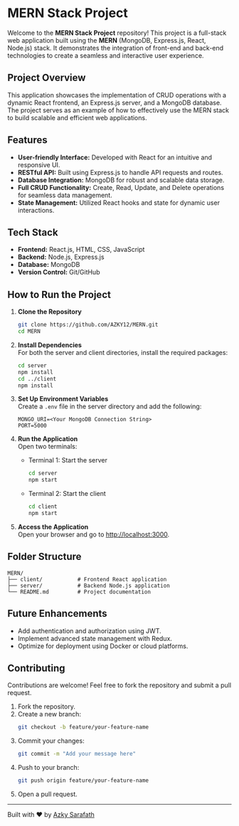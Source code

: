 # MERN Stack Project

Welcome to the **MERN Stack Project** repository! This project is a full-stack web application built using the **MERN** (MongoDB, Express.js, React, Node.js) stack. It demonstrates the integration of front-end and back-end technologies to create a seamless and interactive user experience.

## Project Overview

This application showcases the implementation of CRUD operations with a dynamic React frontend, an Express.js server, and a MongoDB database. The project serves as an example of how to effectively use the MERN stack to build scalable and efficient web applications.

## Features

- **User-friendly Interface:** Developed with React for an intuitive and responsive UI.
- **RESTful API:** Built using Express.js to handle API requests and routes.
- **Database Integration:** MongoDB for robust and scalable data storage.
- **Full CRUD Functionality:** Create, Read, Update, and Delete operations for seamless data management.
- **State Management:** Utilized React hooks and state for dynamic user interactions.

## Tech Stack

- **Frontend:** React.js, HTML, CSS, JavaScript
- **Backend:** Node.js, Express.js
- **Database:** MongoDB
- **Version Control:** Git/GitHub

## How to Run the Project

1. **Clone the Repository**  
   ```bash
   git clone https://github.com/AZKY12/MERN.git
   cd MERN
   ```

2. **Install Dependencies**  
   For both the server and client directories, install the required packages:  
   ```bash
   cd server
   npm install
   cd ../client
   npm install
   ```

3. **Set Up Environment Variables**  
   Create a `.env` file in the server directory and add the following:  
   ```env
   MONGO_URI=<Your MongoDB Connection String>
   PORT=5000
   ```

4. **Run the Application**  
   Open two terminals:
   - Terminal 1: Start the server
     ```bash
     cd server
     npm start
     ```
   - Terminal 2: Start the client
     ```bash
     cd client
     npm start
     ```

5. **Access the Application**  
   Open your browser and go to [http://localhost:3000](http://localhost:3000).

## Folder Structure

```plaintext
MERN/
├── client/           # Frontend React application
├── server/           # Backend Node.js application
└── README.md         # Project documentation
```


## Future Enhancements

- Add authentication and authorization using JWT.
- Implement advanced state management with Redux.
- Optimize for deployment using Docker or cloud platforms.

## Contributing

Contributions are welcome! Feel free to fork the repository and submit a pull request.  

1. Fork the repository.
2. Create a new branch:  
   ```bash
   git checkout -b feature/your-feature-name
   ```
3. Commit your changes:  
   ```bash
   git commit -m "Add your message here"
   ```
4. Push to your branch:  
   ```bash
   git push origin feature/your-feature-name
   ```
5. Open a pull request.


---

Built with ❤️ by [Azky Sarafath](https://github.com/AZKY12)


